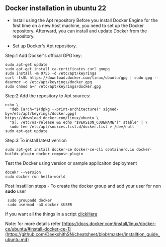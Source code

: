 
## Docker installation in ubuntu 22
 - Install using the Apt repository
   Before you install Docker Engine for the first time on a new host machine, you need to set up the Docker repository. Afterward, you can install and update Docker from the repository.

 - Set up Docker's Apt repository.

Step:1 Add Docker's official GPG key:
     
    sudo apt-get update
    sudo apt-get install ca-certificates curl gnupg
    sudo install -m 0755 -d /etc/apt/keyrings
    curl -fsSL https://download.docker.com/linux/ubuntu/gpg | sudo gpg --dearmor -o /etc/apt/keyrings/docker.gpg
    sudo chmod a+r /etc/apt/keyrings/docker.gpg

Step:2 Add the repository to Apt sources:
    
    echo \
      "deb [arch="$(dpkg --print-architecture)" signed-by=/etc/apt/keyrings/docker.gpg] https://download.docker.com/linux/ubuntu \
      "$(. /etc/os-release && echo "$VERSION_CODENAME")" stable" | \
      sudo tee /etc/apt/sources.list.d/docker.list > /dev/null
    sudo apt-get update

Step:3 To install latest version 
    
    sudo apt-get install docker-ce docker-ce-cli containerd.io docker-buildx-plugin docker-compose-plugin
 
   Test the Docker using version or sample applicaiton deployment

    docekr --version
    sudo docker run hello-world

   Post Insatllion steps - To create the docker group and add your user for non **sudo** user

     sudo groupadd docker
     sudo usermod -aG docker $USER

If you want all the things in a script [clickHere]()

Note: for more details refer  [https://docs.docker.com/install/linux/docker-ce/ubuntu/#install-docker-ce-1](https://github.com/DeekshithSN/cheatsheet/blob/master/installtion_guide_ubuntu.md)
